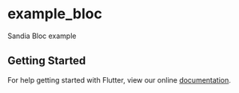 # example_bloc

Sandia Bloc example

## Getting Started

For help getting started with Flutter, view our online
[documentation](https://flutter.io/).
